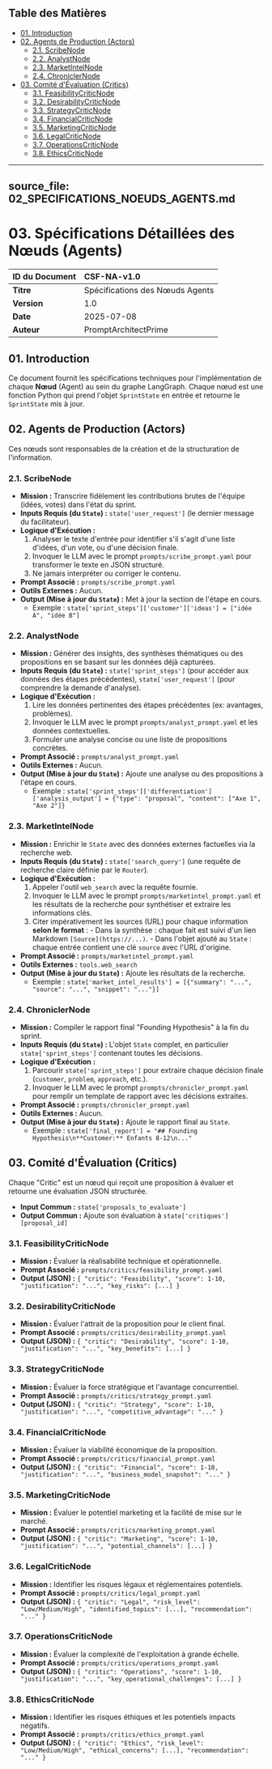 ## Table des Matières

- [01. Introduction](#01-introduction)
- [02. Agents de Production (Actors)](#02-agents-de-production-actors)
  - [2.1. ScribeNode](#21-scribenode)
  - [2.2. AnalystNode](#22-analystnode)
  - [2.3. MarketIntelNode](#23-marketintelnode)
  - [2.4. ChroniclerNode](#24-chroniclernode)
- [03. Comité d'Évaluation (Critics)](#03-comit-dvaluation-critics)
  - [3.1. FeasibilityCriticNode](#31-feasibilitycriticnode)
  - [3.2. DesirabilityCriticNode](#32-desirabilitycriticnode)
  - [3.3. StrategyCriticNode](#33-strategycriticnode)
  - [3.4. FinancialCriticNode](#34-financialcriticnode)
  - [3.5. MarketingCriticNode](#35-marketingcriticnode)
  - [3.6. LegalCriticNode](#36-legalcriticnode)
  - [3.7. OperationsCriticNode](#37-operationscriticnode)
  - [3.8. EthicsCriticNode](#38-ethicscriticnode)

---
source_file: 02_SPECIFICATIONS_NOEUDS_AGENTS.md
---


# 03. Spécifications Détaillées des Nœuds (Agents)

| ID du Document | CSF-NA-v1.0                     |
| :---           | :---                            |
| **Titre**      | Spécifications des Nœuds Agents |
| **Version**    | 1.0                             |
| **Date**       | 2025-07-08                      |
| **Auteur**     | PromptArchitectPrime            |

## 01. Introduction

Ce document fournit les spécifications techniques pour l'implémentation de chaque **Nœud** (Agent) au sein du graphe LangGraph. Chaque nœud est une fonction Python qui prend l'objet `SprintState` en entrée et retourne le `SprintState` mis à jour.

## 02. Agents de Production (Actors)

Ces nœuds sont responsables de la création et de la structuration de l'information.

### 2.1. ScribeNode

* **Mission :** Transcrire fidèlement les contributions brutes de l'équipe (idées, votes) dans l'état du sprint.
* **Inputs Requis (du `State`) :** `state['user_request']` (le dernier message du facilitateur).
* **Logique d'Exécution :**
    1.  Analyser le texte d'entrée pour identifier s'il s'agit d'une liste d'idées, d'un vote, ou d'une décision finale.
    2.  Invoquer le LLM avec le prompt `prompts/scribe_prompt.yaml` pour transformer le texte en JSON structuré.
    3.  Ne jamais interpréter ou corriger le contenu.
* **Prompt Associé :** `prompts/scribe_prompt.yaml`
* **Outils Externes :** Aucun.
* **Output (Mise à jour du `State`) :** Met à jour la section de l'étape en cours.
    * Exemple : `state['sprint_steps']['customer']['ideas'] = ["idée A", "idée B"]`

### 2.2. AnalystNode

* **Mission :** Générer des insights, des synthèses thématiques ou des propositions en se basant sur les données déjà capturées.
* **Inputs Requis (du `State`) :** `state['sprint_steps']` (pour accéder aux données des étapes précédentes), `state['user_request']` (pour comprendre la demande d'analyse).
* **Logique d'Exécution :**
    1.  Lire les données pertinentes des étapes précédentes (ex: avantages, problèmes).
    2.  Invoquer le LLM avec le prompt `prompts/analyst_prompt.yaml` et les données contextuelles.
    3.  Formuler une analyse concise ou une liste de propositions concrètes.
* **Prompt Associé :** `prompts/analyst_prompt.yaml`
* **Outils Externes :** Aucun.
* **Output (Mise à jour du `State`) :** Ajoute une analyse ou des propositions à l'étape en cours.
    * Exemple : `state['sprint_steps']['differentiation']['analysis_output'] = {"type": "proposal", "content": ["Axe 1", "Axe 2"]}`

### 2.3. MarketIntelNode

* **Mission :** Enrichir le `State` avec des données externes factuelles via la recherche web.
* **Inputs Requis (du `State`) :** `state['search_query']` (une requête de recherche claire définie par le `Router`).
* **Logique d'Exécution :**
    1.  Appeler l'outil `web_search` avec la requête fournie.
    2.  Invoquer le LLM avec le prompt `prompts/marketintel_prompt.yaml` et les résultats de la recherche pour synthétiser et extraire les informations clés.
    3.  Citer impérativement les sources (URL) pour chaque information **selon le format** :
       - Dans la synthèse : chaque fait est suivi d'un lien Markdown `[Source](https://...)`.
       - Dans l'objet ajouté au `State` : chaque entrée contient une clé `source` avec l'URL d'origine.
* **Prompt Associé :** `prompts/marketintel_prompt.yaml`
* **Outils Externes :** `tools.web_search`
* **Output (Mise à jour du `State`) :** Ajoute les résultats de la recherche.
    * Exemple : `state['market_intel_results'] = [{"summary": "...", "source": "...", "snippet": "..."}]`

### 2.4. ChroniclerNode

* **Mission :** Compiler le rapport final "Founding Hypothesis" à la fin du sprint.
* **Inputs Requis (du `State`) :** L'objet `State` complet, en particulier `state['sprint_steps']` contenant toutes les décisions.
* **Logique d'Exécution :**
    1.  Parcourir `state['sprint_steps']` pour extraire chaque décision finale (`customer`, `problem`, `approach`, etc.).
    2.  Invoquer le LLM avec le prompt `prompts/chronicler_prompt.yaml` pour remplir un template de rapport avec les décisions extraites.
* **Prompt Associé :** `prompts/chronicler_prompt.yaml`
* **Outils Externes :** Aucun.
* **Output (Mise à jour du `State`) :** Ajoute le rapport final au `State`.
    * Exemple : `state['final_report'] = "## Founding Hypothesis\n**Customer:** Enfants 8-12\n..."`

## 03. Comité d'Évaluation (Critics)

Chaque "Critic" est un nœud qui reçoit une proposition à évaluer et retourne une évaluation JSON structurée.

* **Input Commun :** `state['proposals_to_evaluate']`
* **Output Commun :** Ajoute son évaluation à `state['critiques'][proposal_id]`

### 3.1. FeasibilityCriticNode

* **Mission :** Évaluer la réalisabilité technique et opérationnelle.
* **Prompt Associé :** `prompts/critics/feasibility_prompt.yaml`
* **Output (JSON) :** `{ "critic": "Feasibility", "score": 1-10, "justification": "...", "key_risks": [...] }`

### 3.2. DesirabilityCriticNode

* **Mission :** Évaluer l'attrait de la proposition pour le client final.
* **Prompt Associé :** `prompts/critics/desirability_prompt.yaml`
* **Output (JSON) :** `{ "critic": "Desirability", "score": 1-10, "justification": "...", "key_benefits": [...] }`

### 3.3. StrategyCriticNode

* **Mission :** Évaluer la force stratégique et l'avantage concurrentiel.
* **Prompt Associé :** `prompts/critics/strategy_prompt.yaml`
* **Output (JSON) :** `{ "critic": "Strategy", "score": 1-10, "justification": "...", "competitive_advantage": "..." }`

### 3.4. FinancialCriticNode

* **Mission :** Évaluer la viabilité économique de la proposition.
* **Prompt Associé :** `prompts/critics/financial_prompt.yaml`
* **Output (JSON) :** `{ "critic": "Financial", "score": 1-10, "justification": "...", "business_model_snapshot": "..." }`

### 3.5. MarketingCriticNode

* **Mission :** Évaluer le potentiel marketing et la facilité de mise sur le marché.
* **Prompt Associé :** `prompts/critics/marketing_prompt.yaml`
* **Output (JSON) :** `{ "critic": "Marketing", "score": 1-10, "justification": "...", "potential_channels": [...] }`

### 3.6. LegalCriticNode

* **Mission :** Identifier les risques légaux et réglementaires potentiels.
* **Prompt Associé :** `prompts/critics/legal_prompt.yaml`
* **Output (JSON) :** `{ "critic": "Legal", "risk_level": "Low/Medium/High", "identified_topics": [...], "recommendation": "..." }`

### 3.7. OperationsCriticNode

* **Mission :** Évaluer la complexité de l'exploitation à grande échelle.
* **Prompt Associé :** `prompts/critics/operations_prompt.yaml`
* **Output (JSON) :** `{ "critic": "Operations", "score": 1-10, "justification": "...", "key_operational_challenges": [...] }`

### 3.8. EthicsCriticNode

* **Mission :** Identifier les risques éthiques et les potentiels impacts négatifs.
* **Prompt Associé :** `prompts/critics/ethics_prompt.yaml`
* **Output (JSON) :** `{ "critic": "Ethics", "risk_level": "Low/Medium/High", "ethical_concerns": [...], "recommendation": "..." }`
